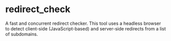 # redirect_check
A fast and concurrent redirect checker. This tool uses a headless browser to detect client-side (JavaScript-based) and server-side redirects from a list of subdomains.

